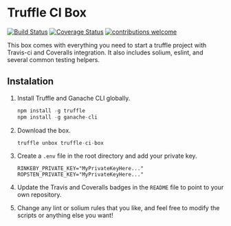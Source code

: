 # Truffle CI Box

<div>

[![Build Status](https://travis-ci.org/NFhbar/truffle-ci-box.svg?branch=master)](https://travis-ci.org/NFhbar/truffle-ci-box)
[![Coverage Status](https://coveralls.io/repos/github/NFhbar/truffle-ci-box/badge.svg?branch=master)](https://coveralls.io/github/NFhbar/truffle-ci-box?branch=master)
[![contributions welcome](https://img.shields.io/badge/contributions-welcome-brightgreen.svg?style=flat)](https://github.com/NFhbar/truffle-ci-box/pulls)

</div>

This box comes with everything you need to start a truffle project with Travis-ci and Coveralls integration. It also includes solium, eslint, and several common testing helpers.

## Instalation

1. Install Truffle and Ganache CLI globally.
    ```javascript
    npm install -g truffle
    npm install -g ganache-cli
    ```
2. Download the box.
    ```javascript
    truffle unbox truffle-ci-box
    ```
3. Create a `.env` file in the root directory and add your private key.
    ```
    RINKEBY_PRIVATE_KEY="MyPrivateKeyHere..."
    ROPSTEN_PRIVATE_KEY="MyPrivateKeyHere..."
    ```
4. Update the Travis and Coveralls badges in the `README` file to point to your own repository.

5. Change any lint or solium rules that you like, and feel free to modify the scripts or anything else you want!
